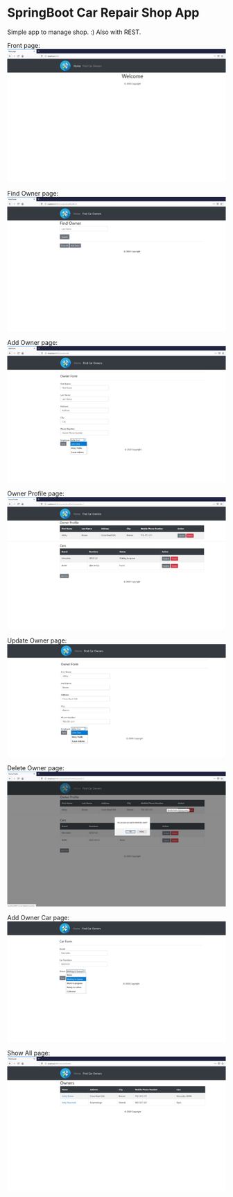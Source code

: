 # SpringBoot Car Repair Shop App
Simple app to manage shop. :) Also with REST.

Front page:
![main page](images/main-page.jpg)

Find Owner page:
![show_page owner](images/find-car-page.jpg)

Add Owner page:
![add owner](images/add-car-owner.jpg)

Owner Profile page:
![profile owner](images/owner-profile.jpg)

Update Owner page:
![update owner](images/update-owner.jpg)

Delete Owner page:
![delete owner](images/delete-pop-up.jpg)

Add Owner Car page:
![car owner](images/update-car.jpg)

Show All page:
![show-all](images/show-all.jpg)

